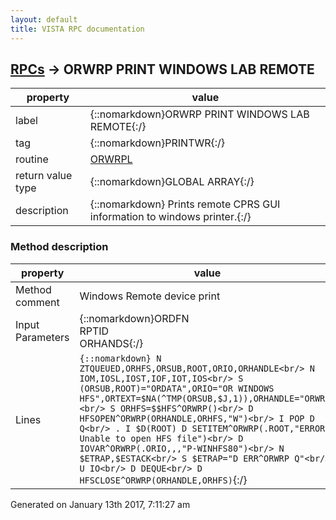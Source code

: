 ```yaml
---
layout: default
title: VISTA RPC documentation
---
```




## [RPCs](TableOfContent.md) &#8594; ORWRP PRINT WINDOWS LAB REMOTE 

 property | value 
--- | --- 
 label | {::nomarkdown}ORWRP PRINT WINDOWS LAB REMOTE{:/}
 tag | {::nomarkdown}PRINTWR{:/}
 routine | [ORWRPL](http://code.osehra.org/dox/Routine_ORWRPL_source.html)
 return value type | {::nomarkdown}GLOBAL ARRAY{:/}
 description | {::nomarkdown} Prints remote CPRS GUI information to windows printer.{:/}


### Method description

 property | value 
 --- | --- 
 Method comment | Windows Remote device print
 Input Parameters | {::nomarkdown}ORDFN<br/>RPTID<br/>ORHANDS{:/}
 Lines | ```{::nomarkdown} N ZTQUEUED,ORHFS,ORSUB,ROOT,ORIO,ORHANDLE<br/> N IOM,IOSL,IOST,IOF,IOT,IOS<br/> S (ORSUB,ROOT)="ORDATA",ORIO="OR WINDOWS HFS",ORTEXT=$NA(^TMP(ORSUB,$J,1)),ORHANDLE="ORWRP"<br/> S ORHFS=$$HFS^ORWRP()<br/> D HFSOPEN^ORWRP(ORHANDLE,ORHFS,"W")<br/> I POP D  Q<br/> . I $D(ROOT) D SETITEM^ORWRP(.ROOT,"ERROR: Unable to open HFS file")<br/> D IOVAR^ORWRP(.ORIO,,,"P-WINHFS80")<br/> N $ETRAP,$ESTACK<br/> S $ETRAP="D ERR^ORWRP Q"<br/> U IO<br/> D DEQUE<br/> D HFSCLOSE^ORWRP(ORHANDLE,ORHFS)```{:/}




 Generated on January 13th 2017, 7:11:27 am